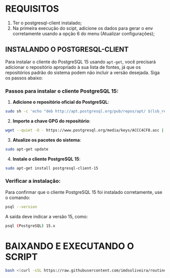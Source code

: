 # REQUISITOS

1) Ter o postgresql-client instalado;
2) Na primeira execução do scipt, adicione os dados para gerar o env corretamente usando a opção 6 do menu (Atualizar configurações);

## INSTALANDO O POSTGRESQL-CLIENT
Para instalar o cliente do PostgreSQL 15 usando `apt-get`, você precisará adicionar o repositório apropriado à sua lista de fontes, já que os repositórios padrão do sistema podem não incluir a versão desejada. Siga os passos abaixo:

### Passos para instalar o cliente PostgreSQL 15:

1. **Adicione o repositório oficial do PostgreSQL**:

```bash
sudo sh -c 'echo "deb http://apt.postgresql.org/pub/repos/apt/ $(lsb_release -cs)-pgdg main" > /etc/apt/sources.list.d/pgdg.list'
```

2. **Importe a chave GPG do repositório**:
```bash
wget --quiet -O - https://www.postgresql.org/media/keys/ACCC4CF8.asc | sudo apt-key add -
```

3. **Atualize os pacotes do sistema**:
```bash
sudo apt-get update
```

4. **Instale o cliente PostgreSQL 15**:
```bash
sudo apt-get install postgresql-client-15
```

### Verificar a instalação:

Para confirmar que o cliente PostgreSQL 15 foi instalado corretamente, use o comando:

```bash
psql --version
```

A saída deve indicar a versão 15, como:

```bash
psql (PostgreSQL) 15.x
```

# BAIXANDO E EXECUTANDO O SCRIPT

```bash
bash <(curl -sSL https://raw.githubusercontent.com/imdsoliveira/routine-backup-bd/main/setup_backup.sh)
```